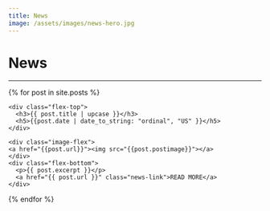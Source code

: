 ```yaml
---
title: News
image: /assets/images/news-hero.jpg
---
```


# News

---

{% for post in site.posts %}

<div class="news-container">

    <div class="flex-top"> 
      <h3>{{ post.title | upcase }}</h3>
      <h5>{{post.date | date_to_string: "ordinal", "US" }}</h5>
    </div>

    <div class="image-flex">
    <a href="{{post.url}}"><img src="{{post.postimage}}"></a>
    </div>
    <div class="flex-bottom">
      <p>{{ post.excerpt }}</p>
      <a href="{{ post.url }}" class="news-link">READ MORE</a>
    </div>
</div>
  {% endfor %}